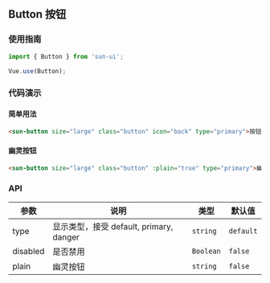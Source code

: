 ## Button 按钮

### 使用指南

```javascript
import { Button } from 'sun-ui';

Vue.use(Button);
```
### 代码演示

#### 简单用法

```html
<sun-button size="large" class="button" icon="back" type="primary">按钮</sun-button>
```

#### 幽灵按钮

```html
<sun-button size="large" class="button" :plain="true" type="primary">幽灵按钮</sun-button>
```
### API 

| 参数 | 说明 | 类型 | 默认值 |
|------|------|------|------|
| type | 显示类型，接受 default, primary, danger | `string` | `default` |
| disabled | 是否禁用 | `Boolean` | `false` |
| plain | 幽灵按钮 | `string` | `false` |